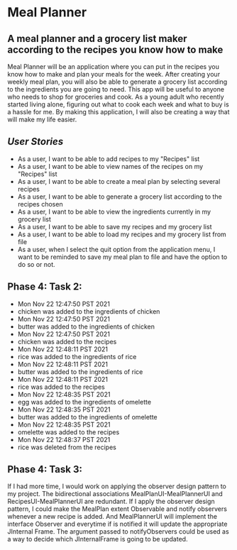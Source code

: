 # Meal Planner

## A meal planner and a grocery list maker according to the recipes you know how to make

Meal Planner will be an application where you can put in the 
recipes you know how to make and plan your meals for the week. After 
creating your weekly meal plan, you will also be able to generate a grocery
list according to the ingredients you are going to need. This app will be useful
to anyone who needs to shop for groceries and cook. As a young adult who recently
started living alone, figuring out what to cook each week and what to buy is a
hassle for me. By making this application, I will also be creating a way that will
make my life easier.


## *User Stories* ##
- As a user, I want to be able to add recipes to my "Recipes" list
- As a user, I want to be able to view names of the recipes on my "Recipes" list
- As a user, I want to be able to create a meal plan by selecting several recipes
- As a user, I want to be able to generate a grocery list according to the recipes chosen
- As a user, I want to be able to view the ingredients currently in my grocery list
- As a user, I want to be able to save my recipes and my grocery list
- As a user, I want to be able to load my recipes and my grocery list from file 
- As a user, when I select the quit option from the application menu, I want to be reminded to save my meal plan to file and have the option to do so or not.


## Phase 4: Task 2: ##
- Mon Nov 22 12:47:50 PST 2021
- chicken was added to the ingredients of chicken
- Mon Nov 22 12:47:50 PST 2021
- butter was added to the ingredients of chicken
- Mon Nov 22 12:47:50 PST 2021
- chicken was added to the recipes
- Mon Nov 22 12:48:11 PST 2021
- rice was added to the ingredients of rice
- Mon Nov 22 12:48:11 PST 2021
- butter was added to the ingredients of rice
- Mon Nov 22 12:48:11 PST 2021
- rice was added to the recipes
- Mon Nov 22 12:48:35 PST 2021
- egg was added to the ingredients of omelette
- Mon Nov 22 12:48:35 PST 2021
- butter was added to the ingredients of omelette
- Mon Nov 22 12:48:35 PST 2021
- omelette was added to the recipes
- Mon Nov 22 12:48:37 PST 2021
- rice was deleted from the recipes

## Phase 4: Task 3: ##
If I had more time, I would work on applying the observer design pattern to my project. The bidirectional associations MealPlanUI-MealPlannerUI and RecipesUI-MealPlannerUI are redundant. If I apply the observer design pattern, I could make the MealPlan extent Observable and notify observers whenever a new recipe is added. And MealPlannerUI will implement the interface Observer and everytime if is notified it will update the appropriate JInternal Frame. The argument passed to notifyObservers could be used as a way to decide which JInternalFrame is going to be updated.







